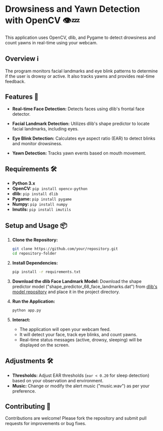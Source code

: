 # Drowsiness and Yawn Detection with OpenCV 👁️💤

This application uses OpenCV, dlib, and Pygame to detect drowsiness and count yawns in real-time using your webcam.

## Overview ℹ️

The program monitors facial landmarks and eye blink patterns to determine if the user is drowsy or active. It also tracks yawns and provides real-time feedback.

## Features 🚀

- **Real-time Face Detection:** Detects faces using dlib's frontal face detector.
  
- **Facial Landmark Detection:** Utilizes dlib's shape predictor to locate facial landmarks, including eyes.
  
- **Eye Blink Detection:** Calculates eye aspect ratio (EAR) to detect blinks and monitor drowsiness.
  
- **Yawn Detection:** Tracks yawn events based on mouth movement.

## Requirements 🛠️

- **Python 3.x**
- **OpenCV:** `pip install opencv-python`
- **dlib:** `pip install dlib`
- **Pygame:** `pip install pygame`
- **Numpy:** `pip install numpy`
- **Imutils:** `pip install imutils`

## Setup and Usage 📦

1. **Clone the Repository:**
   ```bash
   git clone https://github.com/your/repository.git
   cd repository-folder
   ```

2. **Install Dependencies:**
   ```bash
   pip install -r requirements.txt
   ```

3. **Download the dlib Face Landmark Model:**
   Download the shape predictor model ("shape_predictor_68_face_landmarks.dat") from [dlib's model repository](http://dlib.net/files/shape_predictor_68_face_landmarks.dat.bz2) and place it in the project directory.

4. **Run the Application:**
   ```bash
   python app.py
   ```

5. **Interact:**
   - The application will open your webcam feed.
   - It will detect your face, track eye blinks, and count yawns.
   - Real-time status messages (active, drowsy, sleeping) will be displayed on the screen.

## Adjustments 🛠️

- **Thresholds:** Adjust EAR thresholds (`ear < 0.20` for sleep detection) based on your observation and environment.
- **Music:** Change or modify the alert music ("music.wav") as per your preference.

## Contributing 🤝

Contributions are welcome! Please fork the repository and submit pull requests for improvements or bug fixes.
